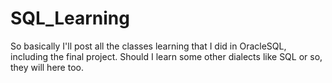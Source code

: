 # SQL_Learning

So basically I'll post all the classes learning that I did in OracleSQL, including the final project. Should I learn some other dialects like SQL or so, they will here too.
